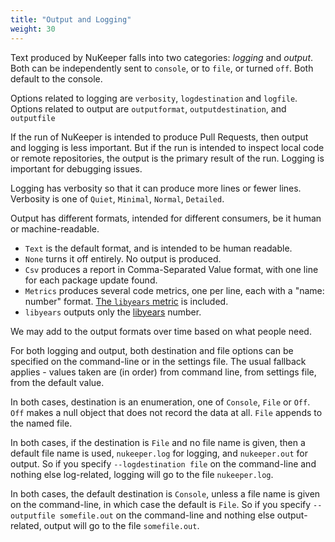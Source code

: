 ```yaml
---
title: "Output and Logging"
weight: 30
---
```



Text produced by NuKeeper falls into two categories: *logging* and *output*.
Both can be independently sent to `console`, or to `file`, or turned `off`. Both default to the console.

Options related to logging are `verbosity`, `logdestination` and `logfile`. Options related to output are `outputformat`, `outputdestination`, and `outputfile`

If the run of NuKeeper is intended to produce Pull Requests, then output and logging is less important. But if the run is intended to inspect local code or remote repositories, the output is the primary result of the run. Logging is important for debugging issues.

Logging has verbosity so that it can produce more lines or fewer lines. Verbosity is one of `Quiet`, `Minimal`, `Normal`, `Detailed`.

Output has different formats, intended for different consumers, be it human or machine-readable.

* `Text` is the default format, and is intended to be human readable.
* `None` turns it off entirely. No output is produced.
* `Csv` produces a report in Comma-Separated Value format, with one line for each package update found.
* `Metrics` produces several code metrics, one per line, each with a "name: number" format. [The `libyears` metric](https://libyear.com/) is included.
* `libyears` outputs only the [libyears](https://libyear.com/) number.

We may add to the output formats over time based on what people need.

For both logging and output, both destination and file options can be specified on the command-line or in the settings file. The usual fallback applies - values taken are (in order) from command line, from settings file, from the default value.

In both cases, destination is an enumeration, one of `Console`, `File` or `Off`. `Off` makes a null object that does not record the data at all. `File` appends to the named file.

In both cases, if the destination is `File` and no file name is given, then a default file name is used, `nukeeper.log` for logging, and `nukeeper.out` for output. So if you specify `--logdestination file` on the command-line and nothing else log-related, logging will go to the file `nukeeper.log`.

In both cases, the default destination is `Console`, unless a file name is given on the command-line, in which case the default is `File`. So if you specify `--outputfile somefile.out` on the command-line and nothing else output-related, output will go to the file `somefile.out`.
